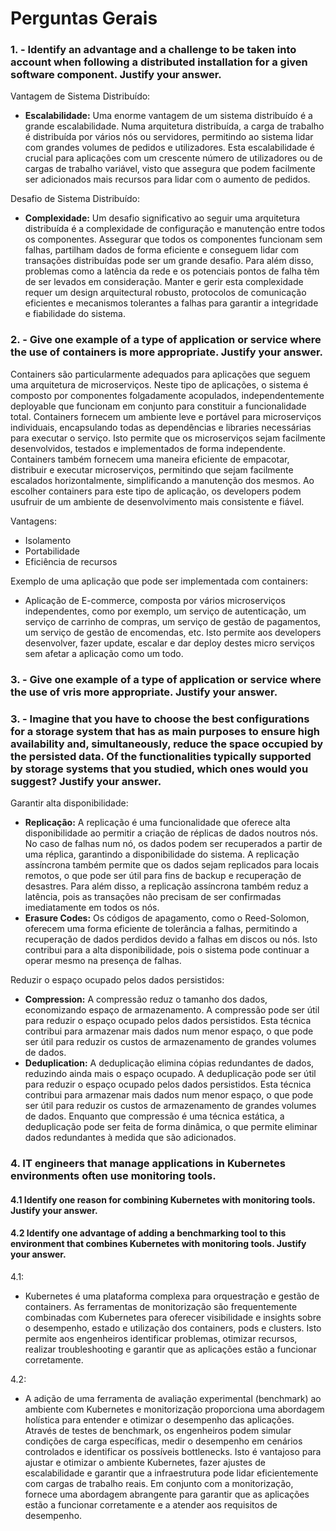 # Perguntas Gerais

### **1. - Identify an advantage and a challenge to be taken into account when following a distributed installation for a given software component. Justify your answer.**

Vantagem de Sistema Distribuído:
- **Escalabilidade:** Uma enorme vantagem de um sistema distribuído é a grande escalabilidade. Numa arquitetura distribuída, a carga de trabalho é distribuída por vários nós ou servidores, permitindo ao sistema lidar com grandes volumes de pedidos e utilizadores. Esta escalabilidade é crucial para aplicações com um crescente número de utilizadores ou de cargas de trabalho variável, visto que assegura que podem facilmente ser adicionados mais recursos para lidar com o aumento de pedidos.

Desafio de Sistema Distribuído:
- **Complexidade:** Um desafio significativo ao seguir uma arquitetura distribuída é a complexidade de configuração e manutenção entre todos os componentes. Assegurar que todos os componentes funcionam sem falhas, partilham dados de forma eficiente e conseguem lidar com transações distribuídas pode ser um grande desafio. Para além disso, problemas como a latência da rede e os potenciais pontos de falha têm de ser levados em consideração. Manter e gerir esta complexidade requer um design arquitectural robusto, protocolos de comunicação eficientes e mecanismos tolerantes a falhas para garantir a integridade e fiabilidade do sistema.

### **2. - Give one example of a type of application or service where the use of containers is more appropriate. Justify your answer.**


Containers são particularmente adequados para aplicações que seguem uma arquitetura de microserviços. Neste tipo de aplicações, o sistema é composto por componentes folgadamente acopulados, independentemente deployable que funcionam em conjunto para constituir a funcionalidade total. Containers fornecem um ambiente leve e portável para microserviços individuais, encapsulando todas as dependências e libraries necessárias para executar o serviço. Isto permite que os microserviços sejam facilmente desenvolvidos, testados e implementados de forma independente. Containers também fornecem uma maneira eficiente de empacotar, distribuir e executar microserviços, permitindo que sejam facilmente escalados horizontalmente, simplificando a manutenção dos mesmos. Ao escolher containers para este tipo de aplicação, os developers podem usufruir de um ambiente de desenvolvimento mais consistente e fiável.

Vantagens:
- Isolamento
- Portabilidade
- Eficiência de recursos

Exemplo de uma aplicação que pode ser implementada com containers:
- Aplicação de E-commerce, composta por vários microserviços independentes, como por exemplo, um serviço de autenticação, um serviço de carrinho de compras, um serviço de gestão de pagamentos, um serviço de gestão de encomendas, etc. Isto permite aos developers desenvolver, fazer update, escalar e dar deploy destes micro serviços sem afetar a aplicação como um todo.



### **3. - Give one example of a type of application or service where the use of vris more appropriate. Justify your answer.**






### **3. - Imagine that you have to choose the best configurations for a storage system that has as main purposes to ensure high availability and, simultaneously, reduce the space occupied by the persisted data. Of the functionalities typically supported by storage systems that you studied, which ones would you suggest? Justify your answer.**

Garantir alta disponibilidade:
- **Replicação:** A replicação é uma funcionalidade que oferece alta disponibilidade ao permitir a criação de réplicas de dados noutros nós. No caso de falhas num nó, os dados podem ser recuperados a partir de uma réplica, garantindo a disponibilidade do sistema. A replicação assíncrona também permite que os dados sejam replicados para locais remotos, o que pode ser útil para fins de backup e recuperação de desastres. Para além disso, a replicação assíncrona também reduz a latência, pois as transações não precisam de ser confirmadas imediatamente em todos os nós.
- **Erasure Codes:** Os códigos de apagamento, como o Reed-Solomon, oferecem uma forma eficiente de tolerância a falhas, permitindo a recuperação de dados perdidos devido a falhas em discos ou nós. Isto contribui para a alta disponibilidade, pois o sistema pode continuar a operar mesmo na presença de falhas.


Reduzir o espaço ocupado pelos dados persistidos:
- **Compression:** A compressão reduz o tamanho dos dados, economizando espaço de armazenamento. A compressão pode ser útil para reduzir o espaço ocupado pelos dados persistidos. Esta técnica contribui para armazenar mais dados num menor espaço, o que pode ser útil para reduzir os custos de armazenamento de grandes volumes de dados.
- **Deduplication:** A deduplicação elimina cópias redundantes de dados, reduzindo ainda mais o espaço ocupado. A deduplicação pode ser útil para reduzir o espaço ocupado pelos dados persistidos. Esta técnica contribui para armazenar mais dados num menor espaço, o que pode ser útil para reduzir os custos de armazenamento de grandes volumes de dados. Enquanto que compressão é uma técnica estática, a deduplicação pode ser feita de forma dinâmica, o que permite eliminar dados redundantes à medida que são adicionados.

### **4. IT engineers that manage applications in Kubernetes environments often use monitoring tools.**
#### **4.1 Identify one reason for combining Kubernetes with monitoring tools. Justify your answer.**
#### **4.2 Identify one advantage of adding a benchmarking tool to this environment that combines Kubernetes with monitoring tools. Justify your answer.**

4.1:

- Kubernetes é uma plataforma complexa para orquestração e gestão de containers. As ferramentas de monitorização são frequentemente combinadas com Kubernetes para oferecer visibilidade e insights sobre o desempenho, estado e utilização dos containers, pods e clusters. Isto permite aos engenheiros identificar problemas, otimizar recursos, realizar troubleshooting e garantir que as aplicações estão a funcionar corretamente.

4.2:

- A adição de uma ferramenta de avaliação experimental (benchmark) ao ambiente com Kubernetes e monitorização proporciona uma abordagem holística para entender e otimizar o desempenho das aplicações. Através de testes de benchmark, os engenheiros podem simular condições de carga específicas, medir o desempenho em cenários controlados e identificar os possíveis bottlenecks. Isto é vantajoso para ajustar e otimizar o ambiente Kubernetes, fazer ajustes de escalabilidade e garantir que a infraestrutura pode lidar eficientemente com cargas de trabalho reais. Em conjunto com a monitorização, fornece uma abordagem abrangente para garantir que as aplicações estão a funcionar corretamente e a atender aos requisitos de desempenho.
